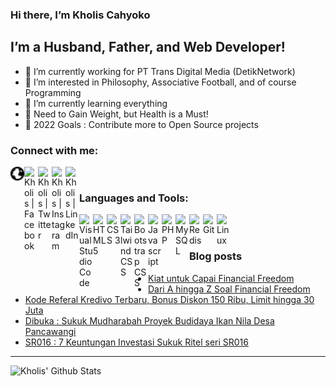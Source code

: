 ### Hi there, I’m Kholis Cahyoko

## I’m a Husband, Father, and Web Developer!
- :briefcase: I’m currently working for PT Trans Digital Media (DetikNetwork)
- 👀 I’m interested in Philosophy, Associative Football, and of course Programming
- 🌱 I’m currently learning everything
- :muscle: Need to Gain Weight, but Health is a Must!
- :dart: 2022 Goals : Contribute more to Open Source projects

### Connect with me:
[<img align="left" alt="Kholis' Website" width="22px" src="https://raw.githubusercontent.com/iconic/open-iconic/master/svg/globe.svg" />][website]
[<img align="left" alt="Kholis | Facebook" width="22px" src="https://cdn.jsdelivr.net/npm/simple-icons@v3/icons/facebook.svg" />][facebook]
[<img align="left" alt="Kholis | Twitter" width="22px" src="https://cdn.jsdelivr.net/npm/simple-icons@v3/icons/twitter.svg" />][twitter]
[<img align="left" alt="Kholis | Instagram" width="22px" src="https://cdn.jsdelivr.net/npm/simple-icons@v3/icons/instagram.svg" />][instagram]
[<img align="left" alt="Kholis | LinkedIn" width="22px" src="https://cdn.jsdelivr.net/npm/simple-icons@v3/icons/linkedin.svg" />][linkedin]

<br />

### Languages and Tools:
[<img align="left" alt="Visual Studio Code" width="22px" src="https://cdn.jsdelivr.net/npm/simple-icons@v3/icons/visualstudiocode.svg" />][default]
[<img align="left" alt="HTML 5" width="22px" src="https://cdn.jsdelivr.net/npm/simple-icons@v3/icons/html5.svg" />][default]
[<img align="left" alt="CSS 3" width="22px" src="https://cdn.jsdelivr.net/npm/simple-icons@v3/icons/css3.svg" />][default]
[<img align="left" alt="Tailwind CSS" width="22px" src="https://cdn.jsdelivr.net/npm/simple-icons@v3/icons/tailwindcss.svg" />][default]
[<img align="left" alt="Bootstrap CSS" width="22px" src="https://cdn.jsdelivr.net/npm/simple-icons@v3/icons/bootstrap.svg" />][default]
[<img align="left" alt="Javascript" width="22px" src="https://cdn.jsdelivr.net/npm/simple-icons@v3/icons/javascript.svg" />][default]
[<img align="left" alt="PHP" width="22px" src="https://cdn.jsdelivr.net/npm/simple-icons@v3/icons/php.svg" />][default]
[<img align="left" alt="MySQL" width="22px" src="https://cdn.jsdelivr.net/npm/simple-icons@v3/icons/mysql.svg" />][default]
[<img align="left" alt="Redis" width="22px" src="https://cdn.jsdelivr.net/npm/simple-icons@v3/icons/redis.svg" />][default]
[<img align="left" alt="Git" width="22px" src="https://cdn.jsdelivr.net/npm/simple-icons@v3/icons/git.svg" />][default]
[<img align="left" alt="Linux" width="22px" src="https://cdn.jsdelivr.net/npm/simple-icons@v3/icons/linux.svg" />][default]

<br />
<br />

### Blog posts
<!-- BLOG-POST-LIST:START -->
- [Kiat untuk Capai Financial Freedom](https://kholiscahyoko.my.id/kiat-untuk-capai-financial-freedom/)
- [Dari A hingga Z Soal Financial Freedom](https://kholiscahyoko.my.id/dari-a-hingga-z-soal-financial-freedom/)
- [Kode Referal Kredivo Terbaru, Bonus Diskon 150 Ribu, Limit hingga 30 Juta](https://kholiscahyoko.my.id/kode-referal-kredivo/)
- [Dibuka : Sukuk Mudharabah Proyek Budidaya Ikan Nila Desa Pancawangi](https://kholiscahyoko.my.id/dibuka-sukuk-mudharabah-proyek-budidaya-ikan-nila-desa-pancawangi/)
- [SR016 : 7 Keuntungan Investasi Sukuk Ritel seri SR016](https://kholiscahyoko.my.id/7-keuntungan-investasi-sukuk-ritel-sr016/)
<!-- BLOG-POST-LIST:END -->

---

<img align="left" alt="Kholis' Github Stats" src="https://github-readme-stats.vercel.app/api?username=kholiscahyoko&show_icons=true&hide_border=true" />

[website]: https://kholiscahyoko.my.id
[facebook]: https://www.facebook.com/vikingcurvasud
[twitter]: https://www.twitter.com/chaobianconerri
[instagram]: https://www.instagram.com/kholis.cahyoko
[linkedin]: https://www.linkedin.com/in/kholis-cahyoko-2455541a0
[default]: #

<!---
kholiscahyoko/kholiscahyoko is a ✨ special ✨ repository because its `README.md` (this file) appears on your GitHub profile.
You can click the Preview link to take a look at your changes.
--->
